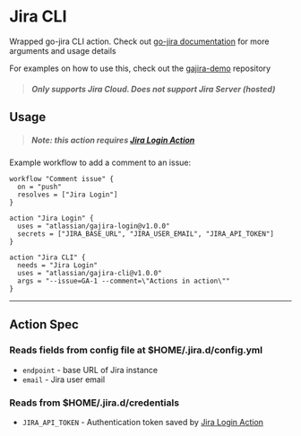 # Jira CLI
Wrapped go-jira CLI action. Check out [go-jira documentation](https://github.com/Netflix-Skunkworks/go-jira) for more arguments and usage details

For examples on how to use this, check out the [gajira-demo](https://github.com/atlassian/gajira-demo) repository
> ##### Only supports Jira Cloud. Does not support Jira Server (hosted)

## Usage

> ##### Note: this action requires [Jira Login Action](https://github.com/marketplace/actions/jira-login)

Example workflow to add a comment to an issue:
```
workflow "Comment issue" {
  on = "push"
  resolves = ["Jira Login"]
}

action "Jira Login" {
  uses = "atlassian/gajira-login@v1.0.0"
  secrets = ["JIRA_BASE_URL", "JIRA_USER_EMAIL", "JIRA_API_TOKEN"]
}

action "Jira CLI" {
  needs = "Jira Login"
  uses = "atlassian/gajira-cli@v1.0.0"
  args = "--issue=GA-1 --comment=\"Actions in action\""
}
```

----
## Action Spec
### Reads fields from config file at $HOME/.jira.d/config.yml
- `endpoint` - base URL of Jira instance
- `email` - Jira user email

### Reads from $HOME/.jira.d/credentials
- `JIRA_API_TOKEN` - Authentication token saved by [Jira Login Action](https://github.com/marketplace/actions/jira-login)